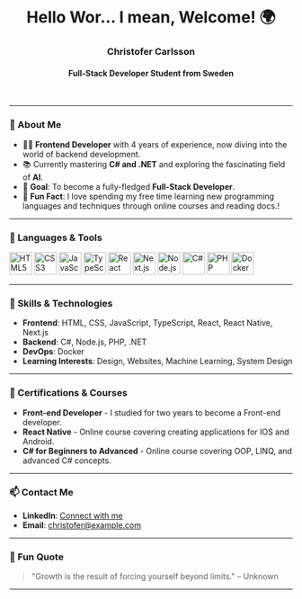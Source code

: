 <h1 align="center">Hello Wor... I mean, Welcome! 🌍</h1>

<h3 align="center">Christofer Carlsson</h3>
<h4 align="center">Full-Stack Developer Student from Sweden</h3>
<br>

---

### 👋 About Me

- 👨‍💻 **Frontend Developer** with 4 years of experience, now diving into the world of backend development.
- 📚 Currently mastering **C# and .NET** and exploring the fascinating field of **AI**.
- 🎯 **Goal**: To become a fully-fledged **Full-Stack Developer**.
- 🎲 **Fun Fact**: I love spending my free time learning new programming languages and techniques through online courses and reading docs.!

---

### 🚀 Languages & Tools

<p align="left">
  <img src="https://cdn.jsdelivr.net/gh/devicons/devicon/icons/html5/html5-original.svg" height="40" alt="HTML5" />
  <img src="https://cdn.jsdelivr.net/gh/devicons/devicon/icons/css3/css3-original.svg" height="40" alt="CSS3" />
  <img src="https://cdn.jsdelivr.net/gh/devicons/devicon/icons/javascript/javascript-original.svg" height="40" alt="JavaScript" />
  <img src="https://cdn.jsdelivr.net/gh/devicons/devicon/icons/typescript/typescript-original.svg" height="40" alt="TypeScript" />
  <img src="https://cdn.jsdelivr.net/gh/devicons/devicon/icons/react/react-original.svg" height="40" alt="React" />
  <img src="https://cdn.jsdelivr.net/gh/devicons/devicon/icons/nextjs/nextjs-original.svg" height="40" alt="Next.js" />
  <img src="https://cdn.jsdelivr.net/gh/devicons/devicon/icons/nodejs/nodejs-original.svg" height="40" alt="Node.js" />
  <img src="https://cdn.jsdelivr.net/gh/devicons/devicon/icons/csharp/csharp-original.svg" height="40" alt="C#" />
  <img src="https://cdn.jsdelivr.net/gh/devicons/devicon/icons/php/php-original.svg" height="40" alt="PHP" />
  <img src="https://cdn.jsdelivr.net/gh/devicons/devicon/icons/docker/docker-original.svg" height="40" alt="Docker" />
</p>

---

### 🧰 Skills & Technologies

- **Frontend**: HTML, CSS, JavaScript, TypeScript, React, React Native, Next.js
- **Backend**: C#, Node.js, PHP, .NET
- **DevOps**: Docker
- **Learning Interests**: Design, Websites, Machine Learning, System Design

---

### 📜 Certifications & Courses

- **Front-end Developer** - I studied for two years to become a Front-end developer.
- **React Native** - Online course covering creating applications for IOS and Android.
- **C# for Beginners to Advanced** - Online course covering OOP, LINQ, and advanced C# concepts.

---

### 📫 Contact Me

- **LinkedIn**: [Connect with me](https://www.linkedin.com/in/christofer-carlsson65a2b913b)
- **Email**: [christofer@example.com](mailto:christofer.carlsson94@gmail.com)

---

### 🌟 Fun Quote

> "Growth is the result of forcing yourself beyond limits." – Unknown

---
